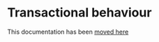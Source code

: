 # Transactional behaviour

This documentation has been [moved here](https://arpa-simc.github.io/dballe/fortran/transactions.html)
